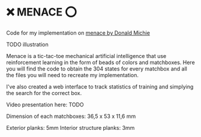 # ❌ MENACE️ ⭕

Code for my implementation on [menace by Donald Michie](https://en.wikipedia.org/wiki/Matchbox_Educable_Noughts_and_Crosses_Engine)

TODO illustration

Menace is a tic-tac-toe mechanical artificial intelligence that use reinforcement learning in the form of beads of colors and matchboxes.
Here you will find the code to obtain the 304 states for every matchbox and all the files you will need to recreate my implementation.

I've also created a web interface to track statistics of training and simplying the search for the correct box.

Video presentation here:
TODO

Dimension of each matchboxes:
36,5 x 53 x 11,6 mm

Exterior planks: 5mm
Interior structure planks: 3mm
